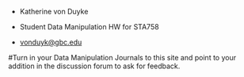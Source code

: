 - Katherine von Duyke

- Student Data Manipulation HW for STA758

- vonduyk@gbc.edu

#Turn in your Data Manipulation Journals to this site and point to your addition in the discussion forum to ask for feedback.

